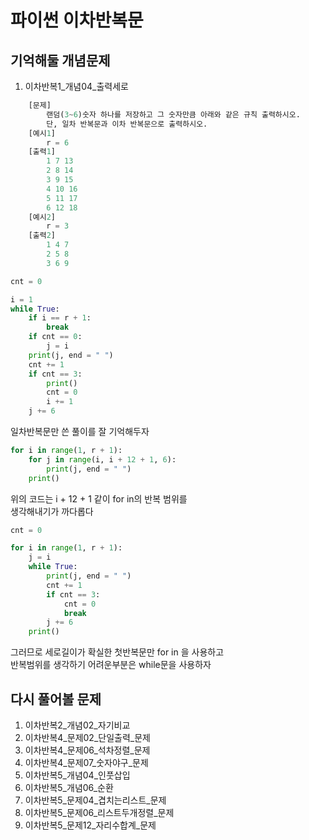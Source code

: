 # 파이썬 이차반복문
## 기억해둘 개념문제
1. 이차반복1_개념04_출력세로  
```python
	[문제]  
		랜덤(3~6)숫자 하나를 저장하고 그 숫자만큼 아래와 같은 규칙 출력하시오.  
		단, 일차 반복문과 이차 반복문으로 출력하시오.  
 	[예시1]  
		r = 6  
	[출력1]  
		1 7 13  
		2 8 14  
		3 9 15  
		4 10 16  
		5 11 17  
		6 12 18  
 	[예시2]  
		r = 3  
	[출력2]  
		1 4 7  
		2 5 8  
		3 6 9

cnt = 0

i = 1
while True:
	if i == r + 1:
		break
	if cnt == 0:
		j = i
	print(j, end = " ")
	cnt += 1
	if cnt == 3:
		print()
		cnt = 0
		i += 1
	j += 6
```

일차반복문만 쓴 풀이를 잘 기억해두자  

```python
for i in range(1, r + 1):
	for j in range(i, i + 12 + 1, 6):
		print(j, end = " ")
	print()
```
  
위의 코드는 i + 12 + 1 같이 for in의 반복 범위를  
생각해내기가 까다롭다

```python
cnt = 0

for i in range(1, r + 1):
	j = i
	while True:
		print(j, end = " ")
		cnt += 1
		if cnt == 3:
			cnt = 0
			break
		j += 6
	print()
```
  
그러므로 세로길이가 확실한 첫반복문만 for in 을 사용하고  
반복범위를 생각하기 어려운부분은 while문을 사용하자  

## 다시 풀어볼 문제
1. 이차반복2_개념02_자기비교
2. 이차반복4_문제02_단일출력_문제
3. 이차반복4_문제06_석차정렬_문제
4. 이차반복4_문제07_숫자야구_문제
5. 이차반복5_개념04_인풋삽입
6. 이차반복5_개념06_순환
7. 이차반복5_문제04_겹치는리스트_문제
8. 이차반복5_문제06_리스트두개정렬_문제
9. 이차반복5_문제12_자리수합계_문제